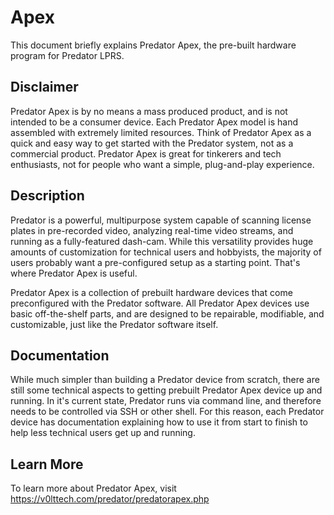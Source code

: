 # Apex

This document briefly explains Predator Apex, the pre-built hardware program for Predator LPRS.


## Disclaimer

Predator Apex is by no means a mass produced product, and is not intended to be a consumer device. Each Predator Apex model is hand assembled with extremely limited resources. Think of Predator Apex as a quick and easy way to get started with the Predator system, not as a commercial product. Predator Apex is great for tinkerers and tech enthusiasts, not for people who want a simple, plug-and-play experience.


## Description

Predator is a powerful, multipurpose system capable of scanning license plates in pre-recorded video, analyzing real-time video streams, and running as a fully-featured dash-cam. While this versatility provides huge amounts of customization for technical users and hobbyists, the majority of users probably want a pre-configured setup as a starting point. That's where Predator Apex is useful.

Predator Apex is a collection of prebuilt hardware devices that come preconfigured with the Predator software. All Predator Apex devices use basic off-the-shelf parts, and are designed to be repairable, modifiable, and customizable, just like the Predator software itself.


## Documentation

While much simpler than building a Predator device from scratch, there are still some technical aspects to getting prebuilt Predator Apex device up and running. In it's current state, Predator runs via command line, and therefore needs to be controlled via SSH or other shell. For this reason, each Predator device has documentation explaining how to use it from start to finish to help less technical users get up and running.


## Learn More

To learn more about Predator Apex, visit <https://v0lttech.com/predator/predatorapex.php>
